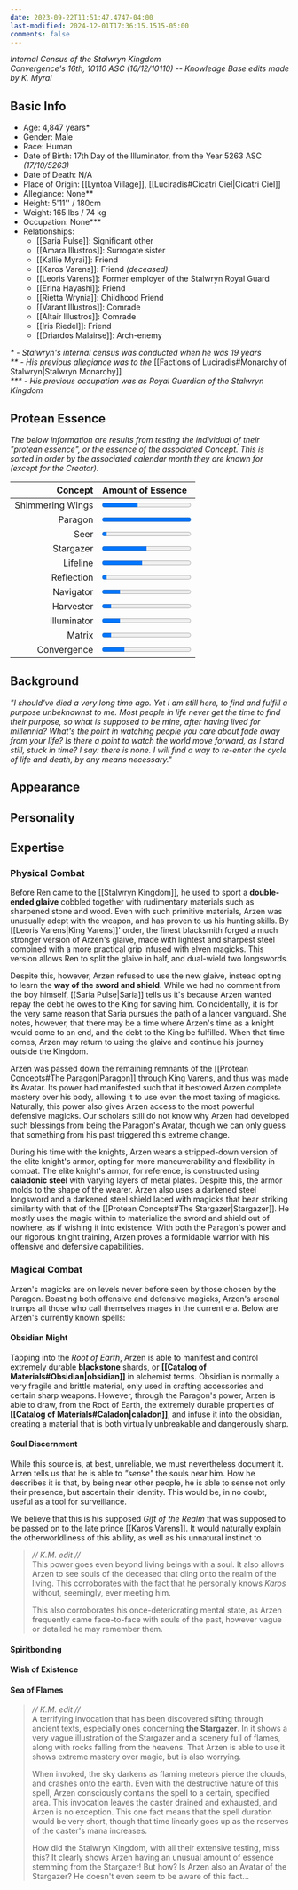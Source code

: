 ```yaml
---
date: 2023-09-22T11:51:47.4747-04:00
last-modified: 2024-12-01T17:36:15.1515-05:00
comments: false
---
```

*Internal Census of the Stalwryn Kingdom*  
*Convergence's 16th, 10110 ASC (16/12/10110) -- Knowledge Base edits made by K. Myrai*
## Basic Info
- Age: 4,847 years*
- Gender: Male
- Race: Human
- Date of Birth: 17th Day of the Illuminator, from the Year 5263 ASC *(17/10/5263)*
- Date of Death: N/A
- Place of Origin: [[Lyntoa Village]], [[Luciradis#Cicatri Ciel|Cicatri Ciel]]
- Allegiance: None**
- Height: 5'11'' / 180cm
- Weight: 165 lbs / 74 kg
- Occupation: None***
- Relationships:
	- [[Saria Pulse]]: Significant other
	- [[Amara Illustros]]: Surrogate sister
	- [[Kallie Myrai]]: Friend
	- [[Karos Varens]]: Friend *(deceased)*
	- [[Leoris Varens]]: Former employer of the Stalwryn Royal Guard
	- [[Erina Hayashi]]: Friend
	- [[Rietta Wrynia]]: Childhood Friend
	- [[Varant Illustros]]: Comrade
	- [[Altair Illustros]]: Comrade
	- [[Iris Riedel]]: Friend
	- [[Driardos Malairse]]: Arch-enemy

_* -  Stalwryn's internal census was conducted when he was 19 years_  
_** - His previous allegiance was to the_ [[Factions of Luciradis#Monarchy of Stalwryn|Stalwryn Monarchy]]   
_*** - His previous occupation was as Royal Guardian of the Stalwryn Kingdom_  

## Protean Essence

*The below information are results from testing the individual of their "protean essence", or the essence of the associated Concept. This is sorted in order by the associated calendar month they are known for (except for the Creator).*

|      **Concept** | **Amount of Essence**                       |
| ---------------: | :------------------------------------------ |
| Shimmering Wings | <progress value="40" max="100"></progress>  |
|          Paragon | <progress value="100" max="100"></progress> |
|             Seer | <progress value="5" max="100"></progress>   |
|        Stargazer | <progress value="50" max="100"></progress>  |
|         Lifeline | <progress value="45" max="100"></progress>  |
|       Reflection | <progress value="5" max="100"></progress>   |
|        Navigator | <progress value="20" max="100"></progress>  |
|        Harvester | <progress value="10" max="100"></progress>  |
|      Illuminator | <progress value="20" max="100"></progress>  |
|           Matrix | <progress value="10" max="100"></progress>  |
|      Convergence | <progress value="25" max="100"></progress>  |

## Background

*"I should've died a very long time ago. Yet I am still here, to find and fulfill a purpose unbeknownst to me. Most people in life never get the time to find their purpose, so what is supposed to be mine, after having lived for millennia? What's the point in watching people you care about fade away from your life? Is there a point to watch the world move forward, as I stand still, stuck in time? I say: there is none. I will find a way to re-enter the cycle of life and death, by any means necessary."*

## Appearance

## Personality

## Expertise
### Physical Combat

Before Ren came to the [[Stalwryn Kingdom]], he used to sport a **double-ended glaive** cobbled together with rudimentary materials such as sharpened stone and wood. Even with such primitive materials, Arzen was unusually adept with the weapon, and has proven to us his hunting skills. By [[Leoris Varens|King Varens]]' order, the finest blacksmith forged a much stronger version of Arzen's glaive, made with lightest and sharpest steel combined with a more practical grip infused with elven magicks. This version allows Ren to split the glaive in half, and dual-wield two longswords.

Despite this, however, Arzen refused to use the new glaive, instead opting to learn the **way of the sword and shield**. While we had no comment from the boy himself, [[Saria Pulse|Saria]] tells us it's because Arzen wanted repay the debt he owes to the King for saving him. Coincidentally, it is for the very same reason that Saria pursues the path of a lancer vanguard. She notes, however, that there may be a time where Arzen's time as a knight would come to an end, and the debt to the King be fulfilled. When that time comes, Arzen may return to using the glaive and continue his journey outside the Kingdom.

Arzen was passed down the remaining remnants of the [[Protean Concepts#The Paragon|Paragon]] through King Varens, and thus was made its Avatar. Its power had manifested such that it bestowed Arzen complete mastery over his body, allowing it to use even the most taxing of magicks. Naturally, this power also gives Arzen access to the most powerful defensive magicks. Our scholars still do not know why Arzen had developed such blessings from being the Paragon's Avatar, though we can only guess that something from his past triggered this extreme change.

During his time with the knights, Arzen wears a stripped-down version of the elite knight's armor, opting for more maneuverability and flexibility in combat. The elite knight's armor, for reference, is constructed using **caladonic steel** with varying layers of metal plates. Despite this, the armor molds to the shape of the wearer. Arzen also uses a darkened steel longsword and a darkened steel shield laced with magicks that bear striking similarity with that of the [[Protean Concepts#The Stargazer|Stargazer]]. He mostly uses the magic within to materialize the sword and shield out of nowhere, as if wishing it into existence. With both the Paragon's power and our rigorous knight training, Arzen proves a formidable warrior with his offensive and defensive capabilities.


### Magical Combat

Arzen's magicks are on levels never before seen by those chosen by the Paragon. Boasting both offensive and defensive magicks, Arzen's arsenal trumps all those who call themselves mages in the current era. Below are Arzen's currently known spells:

#### Obsidian Might

Tapping into the *Root of Earth*, Arzen is able to manifest and control extremely durable **blackstone** shards, or **[[Catalog of Materials#Obsidian|obsidian]]** in alchemist terms. Obsidian is normally a very fragile and brittle material, only used in crafting accessories and certain sharp weapons. However, through the Paragon's power, Arzen is able to draw, from the Root of Earth, the extremely durable properties of **[[Catalog of Materials#Caladon|caladon]]**, and infuse it into the obsidian, creating a material that is both virtually unbreakable and dangerously sharp.

#### Soul Discernment

While this source is, at best, unreliable, we must nevertheless document it. Arzen tells us that he is able to *"sense"* the souls near him. How he describes it is that, by being near other people, he is able to sense not only their presence, but ascertain their identity. This would be, in no doubt, useful as a tool for surveillance.

We believe that this is his supposed *Gift of the Realm* that was supposed to be passed on to the late prince [[Karos Varens]]. It would naturally explain the otherworldliness of this ability, as well as his unnatural instinct to 

> *// K.M. edit //*  
> This power goes even beyond living beings with a soul. It also allows Arzen to see souls of the deceased that cling onto the realm of the living. This corroborates with the fact that he personally knows *Karos* without, seemingly, ever meeting him.
> 
> This also corroborates his once-deteriorating mental state, as Arzen frequently came face-to-face with souls of the past, however vague or detailed he may remember them.

#### Spiritbonding

#### Wish of Existence

#### Sea of Flames

> *// K.M. edit //*  
> A terrifying invocation that has been discovered sifting through ancient texts, especially ones concerning **the Stargazer**. In it shows a very vague illustration of the Stargazer and a scenery full of flames, along with rocks falling from the heavens. That Arzen is able to use it shows extreme mastery over magic, but is also worrying.
> 
> When invoked, the sky darkens as flaming meteors pierce the clouds, and crashes onto the earth. Even with the destructive nature of this spell, Arzen consciously contains the spell to a certain, specified area. This invocation leaves the caster drained and exhausted, and Arzen is no exception. This one fact means that the spell duration would be very short, though that time linearly goes up as the reserves of the caster's mana increases.
> 
> How did the Stalwryn Kingdom, with all their extensive testing, miss this? It clearly shows Arzen having an unusual amount of essence stemming from the Stargazer! But how? Is Arzen also an Avatar of the Stargazer? He doesn't even seem to be aware of this fact...